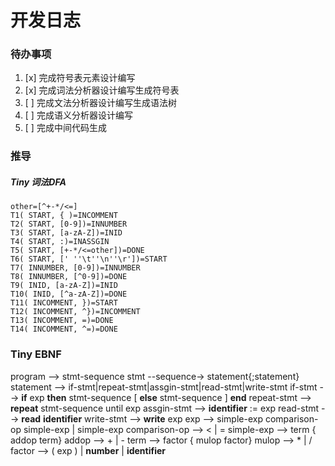 # 开发日志

### 待办事项

1. [x] 完成符号表元素设计编写
2. [x] 完成词法分析器设计编写生成符号表
3. [ ] 完成文法分析器设计编写生成语法树
4. [ ] 完成语义分析器设计编写
5. [ ] 完成中间代码生成

### 推导

##### Tiny 词法DFA
```
other=[^+-*/<=]
T1( START, { )=INCOMMENT 
T2( START, [0-9])=INNUMBER
T3( START, [a-zA-Z])=INID
T4( START, :)=INASSGIN
T5( START, [+-*/<=other])=DONE
T6( START, [' ''\t''\n''\r'])=START
T7( INNUMBER, [0-9])=INNUMBER
T8( INNUMBER, [^0-9])=DONE
T9( INID, [a-zA-Z])=INID
T10( INID, [^a-zA-Z])=DONE
T11( INCOMMENT, })=START
T12( INCOMMENT, ^})=INCOMMENT
T13( INCOMMENT, =)=DONE
T14( INCOMMENT, ^=)=DONE
```

### Tiny EBNF
program --> stmt-sequence
stmt --sequence-> statement{;statement}
statement --> if-stmt|repeat-stmt|assgin-stmt|read-stmt|write-stmt
if-stmt --> **if** exp **then** stmt-sequence [ **else** stmt-sequence ] **end**
repeat-stmt --> **repeat** stmt-sequence until exp
assgin-stmt --> **identifier** := exp
read-stmt --> **read** **identifier**
write-stmt --> **write** exp
exp --> simple-exp comparison-op simple-exp | simple-exp
comparison-op --> < | =
simple-exp --> term { addop term}
addop --> + | -
term --> factor { mulop factor}
mulop --> * | /
factor --> ( exp ) | **number** | **identifier**

